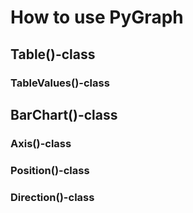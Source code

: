 # How to use PyGraph

## Table()-class


### TableValues()-class


## BarChart()-class


### Axis()-class


### Position()-class


### Direction()-class